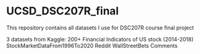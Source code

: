 # UCSD_DSC207R_final
This repository contains all datasets I use for DSC207R course final project

3 datasets from Kaggle:
200+ Financial Indicators of US stock (2014-2018)
StockMarketDataFrom1996To2020
Reddit WallStreetBets Comments
